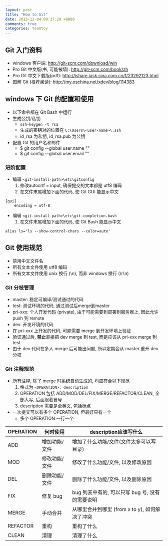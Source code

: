 ```yaml
---
layout: post
title: "How to Git"
date: 2013-12-04 09:37:29 +0800
comments: true
categories: teamtoy 
---
```

## Git 入门资料
 * windows 客户端: http://git-scm.com/download/win
 * Pro Git 中文版(书, 可能被墙): http://git-scm.com/book/zh
 * Pro Git 中文下载版(pdf): http://ishare.iask.sina.com.cn/f/23292123.html
 * 图解 Git (推荐阅读): http://my.oschina.net/xdev/blog/114383
 
## windows 下 Git 的配置和使用
 * 以下命令都在 Git Bash 中运行
 * 生成公钥/私钥
   * ```ssh-keygen -t rsa```
   * 生成的密钥对的位置在 ```C:\Users\<user-name>\.ssh```
   * id_rsa 为私钥, id_rsa.pub 为公钥
 * 配置 Git 的用户名和邮件
   * $ git config --global user.name "<your-name>"
   * $ git config --global user.email "<your-email>"
<!-- more -->

### 进阶配置
 * 编辑 ```<git-install-path>\etc\gitconfig```
   1. 修改autocrlf = input, 确保提交的文本都是 utf8 编码
   1. 在文件末尾增加下面的代码, 使 Git GUI 能显示中文
<pre><code>[gui]
    encoding = utf-8
</code></pre>
 * 编辑 ```<git-install-path>\etc\git-completion.bash```
   1. 在文件末尾增加下面的代码, 使 Git Bash 能显示中文
<pre><code>alias ls='ls --show-control-chars --color=auto'
</code></pre>
 
## Git 使用规范
 * 禁用中文文件名
 * 所有文本文件使用 utf8 编码
 * 所有文本文件使用 unix 换行 (\n), 而非 windows 换行 (\r\n)

### Git 分枝管理
 * master: 稳定可编译/测试通过的代码
 * test: 测试环境的代码, 通过测试后merge到master
 * pri-xxx: 个人开发代码 (private), 由于可能需要到部署到服务器上, 因此允许 push 到 remote
 * dev: 开发环境的代码
  * 在 pri-xxx 上开发的代码, 可能需要 merge 到开发环境上验证
  * 验证通过后, **禁止**直接把 dev merge 到 test, 而是应该从 pri-xxx merge 到 test
  * 由于 dev 代码在多人 merge 后可能出问题, 所以定期会从 master 重开 dev 分枝

### Git 注释规范
 * 所有注释, 除了 merge 时系统自动生成的, 均应符合以下规范
   1. 格式为 ```<OPERATION>: description```
   1. OPERATION 包括 ADD/MOD/DEL/FIX/MERGE/REFACTOR/CLEAN, 全部大写, 后面跟着冒号
   1. description 需要是全英文, 包括标点
 * 一次提交可以有多个 OPERATION, 但最好只有一个
   * 多个 OPERATION 一行一个

OPERATION| 何时使用 | description应该写什么
---- | ---- | ----
ADD | 增加功能/文件 | 增加了什么功能/文件(文件太多可以写目录)
MOD | 修改功能/文件 | 修改了什么功能/文件, 以及修改原因
DEL | 删除功能/文件 | 删除了什么功能/文件, 以及删除原因
FIX | 修复 bug | bug 列表中有的, 可以只写 bug 号, 没有的需要说明
MERGE | 手动合并 | 从哪里合并到哪里 (from x to y), 如何解决了冲突
REFACTOR | 重构 | 重构了什么
CLEAN | 清理 | 清理了什么
